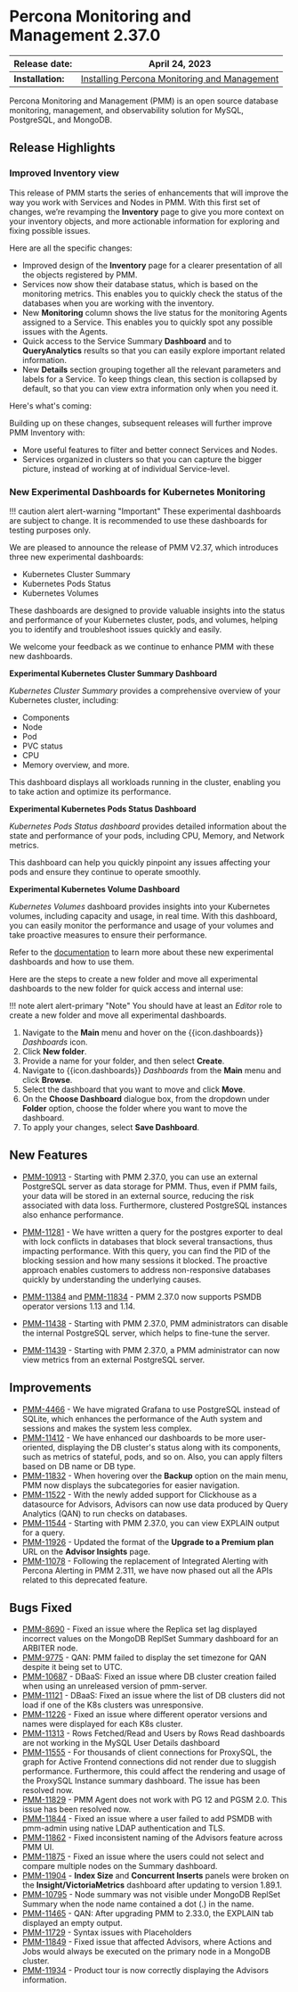 # Percona Monitoring and Management 2.37.0

| **Release date:** | April 24, 2023                                                                                    |
| ----------------- | ----------------------------------------------------------------------------------------------- |
| **Installation:** | [Installing Percona Monitoring and Management](https://www.percona.com/software/pmm/quickstart) |

Percona Monitoring and Management (PMM) is an open source database monitoring, management, and observability solution for MySQL, PostgreSQL, and MongoDB.

<!---
!!! caution alert alert-warning "Important/Caution"
    Crucial points that need emphasis:

    - Important: A significant point that deserves emphasis.
    - Caution: Used to mean 'Continue with care'.
 --->


## Release Highlights


### Improved Inventory view

This release of PMM starts the series of enhancements that will improve the way you work with Services and Nodes in PMM. 
With this first set of changes, we’re revamping the **Inventory** page to give you more context on your inventory objects, and more actionable information for exploring and fixing possible issues. 

Here are all the specific changes: 

- Improved design of the **Inventory** page for a clearer presentation of all the objects registered by PMM. 
- Services now show their database status, which is based on the monitoring metrics. This enables you to quickly check the status of the databases when you are working with the inventory.  
- New **Monitoring** column shows the live status for the monitoring Agents assigned to a Service. This enables you to quickly spot any possible issues with the Agents.
- Quick access to the Service Summary **Dashboard** and to **QueryAnalytics** results so that you can easily explore important related information. 
- New **Details** section grouping together all the relevant parameters and labels for a Service. To keep things clean, this section is collapsed by default, so that you can view extra information only when you need it. 

Here's what's coming:

Building up on these changes, subsequent releases will further improve PMM Inventory with:

- More useful features to filter and better connect Services and Nodes.
- Services organized in clusters so that you can capture the bigger picture, instead of working at of individual Service-level.

### New Experimental Dashboards for Kubernetes Monitoring

!!! caution alert alert-warning "Important"
    These experimental dashboards are subject to change. It is recommended to use these dashboards for testing purposes only.

We are pleased to announce the release of PMM V2.37, which introduces three new experimental dashboards:

- Kubernetes Cluster Summary
- Kubernetes Pods Status
- Kubernetes Volumes 

These dashboards are designed to provide valuable insights into the status and performance of your Kubernetes cluster, pods, and volumes, helping you to identify and troubleshoot issues quickly and easily.

We welcome your feedback as we continue to enhance PMM with these new dashboards.

**Experimental Kubernetes Cluster Summary Dashboard**

*Kubernetes Cluster Summary* provides a comprehensive overview of your Kubernetes cluster, including:

- Components
- Node
- Pod
- PVC status
- CPU
- Memory overview, and more. 

This dashboard displays all workloads running in the cluster, enabling you to take action and optimize its performance.

**Experimental Kubernetes Pods Status Dashboard**

*Kubernetes Pods Status dashboard* provides detailed information about the state and performance of your pods, including CPU, Memory, and Network metrics. 

This dashboard can help you quickly pinpoint any issues affecting your pods and ensure they continue to operate smoothly.

**Experimental Kubernetes Volume Dashboard**

*Kubernetes Volumes* dashboard  provides insights into your Kubernetes volumes, including capacity and usage, in real time. With this dashboard, you can easily monitor the performance and usage of your volumes and take proactive measures to ensure their performance.

Refer to the [documentation]() to learn more about these new experimental dashboards and how to use them.

Here are the steps to create a new folder and move all experimental dashboards to the new folder for quick access and internal use:

!!! note alert alert-primary "Note"
    You should have at least an *Editor* role to create a new folder and move all experimental dashboards.

1.	Navigate to the **Main** menu and hover on the {{icon.dashboards}} _Dashboards_ icon.
2.	Click **New folder**.
3.	Provide a name for your folder, and then select **Create**.
4.	Navigate to {{icon.dashboards}} _Dashboards_ from the **Main** menu and click **Browse**.
5.  Select the dashboard that you want to move and click **Move**.
6.	On the **Choose Dashboard** dialogue box, from the dropdown under **Folder** option, choose the folder where you want to move the dashboard.
7.	To apply your changes, select **Save Dashboard**.


## New Features

- [PMM-10913](https://jira.percona.com/browse/PMM-10913) - Starting with PMM 2.37.0, you can use an external PostgreSQL server as data storage for PMM. Thus, even if PMM fails, your data will be stored in an external source, reducing the risk associated with data loss. Furthermore, clustered PostgreSQL instances also enhance performance.

- [PMM-11281](https://jira.percona.com/browse/PMM-11281) - We have written a query for the postgres exporter to deal with lock conflicts in databases that block several transactions, thus impacting performance. With this query, you can find the PID of the blocking session and how many sessions it blocked. The proactive approach enables customers to address non-responsive databases quickly by understanding the underlying causes.

- [PMM-11384](https://jira.percona.com/browse/PMM-11384) and [PMM-11834](https://jira.percona.com/browse/PMM-11834) - PMM 2.37.0 now supports PSMDB operator versions 1.13 and 1.14.

- [PMM-11438](https://jira.percona.com/browse/PMM-11438) - Starting with PMM 2.37.0, PMM administrators can disable the internal PostgreSQL server, which helps to fine-tune the server.

- [PMM-11439](https://jira.percona.com/browse/PMM-11439) - Starting with PMM 2.37.0, a PMM administrator can now view metrics from an external PostgreSQL server.


## Improvements

- [PMM-4466](https://jira.percona.com/browse/PMM-4466) - We have migrated Grafana to use PostgreSQL instead of SQLite, which enhances the performance of the Auth system and sessions and makes the system less complex.
- [PMM-11412](https://jira.percona.com/browse/PMM-11412) - We have enhanced our dashboards to be more user-oriented, displaying the DB cluster's status along with its components, such as metrics of stateful, pods, and so on. Also, you can apply filters based on DB name or DB type.
- [PMM-11832](https://jira.percona.com/browse/PMM-11832) - When hovering over the **Backup** option on the main menu, PMM now displays the subcategories for easier navigation.
- [PMM-11522](https://jira.percona.com/browse/PMM-11522) - With the newly added support for Clickhouse as a datasource for Advisors, Advisors can now use data produced by Query Analytics (QAN) to run checks on databases.
- [PMM-11544](https://jira.percona.com/browse/PMM-11544) - Starting with PMM 2.37.0, you can view EXPLAIN output for a query.
- [PMM-11926](https://jira.percona.com/browse/PMM-11926) - Updated the format of the **Upgrade to a Premium plan** URL on the **Advisor Insights** page. 
- [PMM-11078](https://jira.percona.com/browse/PMM-11078) - Following the replacement of Integrated Alerting with Percona Alerting in PMM 2.311, we have now phased out all the APIs related to this deprecated feature.

## Bugs Fixed


- [PMM-8690](https://jira.percona.com/browse/PMM-8690) - Fixed an issue where the Replica set lag displayed incorrect values on the MongoDB ReplSet Summary dashboard for an ARBITER node.
- [PMM-9775](https://jira.percona.com/browse/PMM-9775) - QAN: PMM failed to display the set timezone for QAN despite it being set to UTC.
- [PMM-10687](https://jira.percona.com/browse/PMM-10687) - DBaaS: Fixed an issue where DB cluster creation failed when using an unreleased version of pmm-server.
- [PMM-11121](https://jira.percona.com/browse/PMM-11121) - DBaaS: Fixed an issue where the list of DB clusters did not load if one of the K8s clusters was unresponsive.
- [PMM-11226](https://jira.percona.com/browse/PMM-11226) - Fixed an issue where different operator versions and names were displayed for each K8s cluster.
- [PMM-11313](https://jira.percona.com/browse/PMM-11313) - Rows Fetched/Read and Users by Rows Read dashboards are not working in the MySQL User Details dashboard
- [PMM-11555](https://jira.percona.com/browse/PMM-11555) - For thousands of client connections for ProxySQL, the graph for Active Frontend connections did not render due to sluggish performance. Furthermore, this could affect the rendering and usage of the ProxySQL Instance summary dashboard. The issue has been resolved now.
- [PMM-11829](https://jira.percona.com/browse/PMM-11829) - PMM Agent does not work with PG 12 and PGSM 2.0. This issue has been resolved now.
- [PMM-11844](https://jira.percona.com/browse/PMM-11844) - Fixed an issue where a user failed to add PSMDB with pmm-admin using native LDAP authentication and TLS.
- [PMM-11862](https://jira.percona.com/browse/PMM-11862) - Fixed inconsistent naming of the Advisors feature across PMM UI.
- [PMM-11875](https://jira.percona.com/browse/PMM-11875) - Fixed an issue where the users could not select and compare multiple nodes on the Summary dashboard.
- [PMM-11904](https://jira.percona.com/browse/PMM-11904) - **Index Size** and **Concurrent Inserts** panels were broken on the **Insight/VictoriaMetrics** dashboard after updating to version 1.89.1.
- [PMM-10795](https://jira.percona.com/browse/PMM-10795) - Node summary was not visible under MongoDB ReplSet Summary when the node name contained a dot (.) in the name.
- [PMM-11465](https://jira.percona.com/browse/PMM-11465) - QAN: After upgrading PMM to 2.33.0, the EXPLAIN tab displayed an empty output.
- [PMM-11729](https://jira.percona.com/browse/PMM-11729) - Syntax issues with Placeholders
- [PMM-11849](https://jira.percona.com/browse/PMM-11849) - Fixed issue that affected Advisors, where Actions and Jobs would always be executed on the primary node in a MongoDB cluster. 
- [PMM-11934](https://jira.percona.com/browse/PMM-11934) - Product tour is now correctly displaying the Advisors information.


<!---


## Known issues

- ​List of known issues with a  comprehensive description and link to the JIRA ticket.

    Example:

    [PMM-XXXX](https://jira.percona.com/browse/PMM-XXXX) - Comprehensive description.


    **Solution**

    Description of the solution.


## Coming Soon

  Share what are the upcoming features on your roadmap to keep users excited:

- Planned item 1
- Planned item 2

--->
